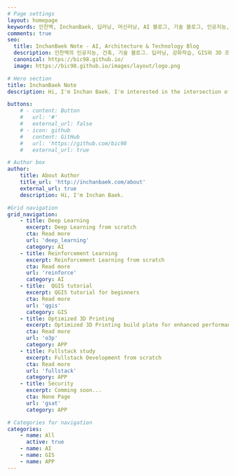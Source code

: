 ```yaml
---
# Page settings
layout: homepage
keywords: 인찬백, InchanBaek, 딥러닝, 머신러닝, AI 블로그, 기술 블로그, 인공지능, 강화학습, QGIS, 3D 프린팅, artificial intelligence, deep learning, machine learning, reinforcement learning, GIS, 3D printing
comments: true
seo:
  title: InchanBaek Note - AI, Architecture & Technology Blog
  description: 인찬백의 인공지능, 건축, 기술 블로그. 딥러닝, 강화학습, GIS와 3D 프린팅에 관한 경험과 지식을 공유합니다. 프로젝트, 튜토리얼 및 최신 기술 트렌드 정보를 제공합니다.
  canonical: https://bic98.github.io/
  image: https://bic98.github.io/images/layout/logo.png

# Hero section
title: InchanBaek Note
description: Hi, I'm Inchan Baek. I'm interested in the intersection of AI, architecture, and technology. I'm currently working on projects and research in these areas, sharing practical tutorials and insights on AI, GIS, and technology.

buttons:
    # - content: Button
    #   url: '#'
    #   external_url: false
    # - icon: github
    #   content: GitHub  
    #   url: 'https://github.com/bic98
    #   external_url: true

# Author box
author:
    title: About Author
    title_url: 'http://inchanbaek.com/about'
    external_url: true
    description: Hi, I'm Inchan Baek.

#Grid navigation 
grid_navigation:
    - title: Deep Learning
      excerpt: Deep Learning from scratch
      cta: Read more
      url: 'deep_learning'
      category: AI
    - title: Reinforcement Learning
      excerpt: Reinforcement Learning from scratch
      cta: Read more
      url: 'reinforce'
      category: AI
    - title:  QGIS tutorial
      excerpt: QGIS tutorial for beginners
      cta: Read more
      url: 'qgis'
      category: GIS
    - title: Optimized 3D Printing
      excerpt: Optimized 3D Printing build plate for enhanced performance and efficiency
      cta: Read more
      url: 'o3p'
      category: APP
    - title: Fullstack study
      excerpt: Fullstack Development from scratch
      cta: Read more
      url: 'fullstack'
      category: APP
    - title: Security
      excerpt: Comming soon...
      cta: None Page
      url: 'gsat'
      category: APP

# Categories for navigation
categories:
    - name: All
      active: true
    - name: AI
    - name: GIS
    - name: APP
---
```

